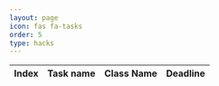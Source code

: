```yaml
---
layout: page
icon: fas fa-tasks
order: 5
type: hacks
---
```


<link rel="stylesheet" href="{{site.baseurl}}/assets/css/todo.css" />
<link rel="stylesheet" type="text/css" href="https://cdn.datatables.net/1.13.4/css/jquery.dataTables.min.css">
<script type="text/javascript" language="javascript" src="https://ajax.googleapis.com/ajax/libs/jquery/1.7.1/jquery.min.js"></script>
<script type="text/javascript" language="javascript" src="https://cdn.datatables.net/1.13.4/js/jquery.dataTables.min.js"></script>
<script src="{{site.baseurl}}/assets/js/pages/todo.js"></script>
<body onload="getNewQuote();">
<div id = "quoteDiv">
    <p id="quote"></p>
    <p id="author"></p>
</div>
<div class="table-wrapper background">
    <table id="TODO" class="todo-table">
        <thead>
            <th>Index</th>
            <th>Task name</th>
            <th>Class Name</th>
            <th>Deadline</th>
        </thead>
        <tbody>
        </tbody>
    </table>
</div>



<script>
    var table1 = document.getElementById("TODO").getElementsByTagName('tbody')[0];
    var index_count = 0;
    // var index_count = localStorage.getItem("index_count");; // replace with value of index_count in local storage
    readStorage();
    let table = new DataTable('#TODO');
    table.draw();
</script>
</body>
